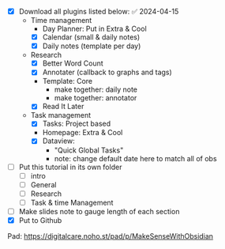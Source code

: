 - [x] Download all plugins listed below: ✅ 2024-04-15
	- Time management
		-  Day Planner: Put in Extra & Cool
		- [x] Calendar (small & daily notes)
		- [x] Daily notes (template per day)
	- Research
		- [x] Better Word Count
		- [x] Annotater (callback to graphs and tags)
		- Template: Core
			- make together: daily note
			- make together: annotator
		- [x] Read It Later
	- Task management
		- [x] Tasks: Project based
		- Homepage:  Extra & Cool
		- [x] Dataview: 
			- "Quick Global Tasks"
			- note: change default date here to match all of obs
- [ ] Put this tutorial in its own folder
	- [ ] intro
	- [ ] General
	- [ ] Research
	- [ ] Task & time Management
- [ ] Make slides note to gauge length of each section
- [x] Put to Github

Pad: https://digitalcare.noho.st/pad/p/MakeSenseWithObsidian